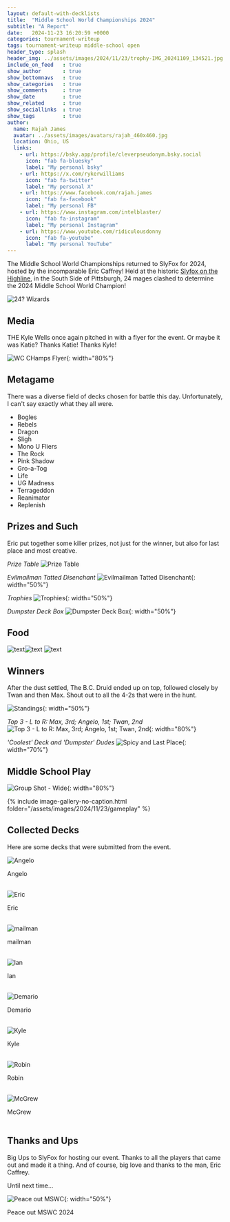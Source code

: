 ```yaml
---
layout: default-with-decklists
title:  "Middle School World Championships 2024"
subtitle: "A Report"
date:   2024-11-23 16:20:59 +0000
categories: tournament-writeup
tags: tournament-writeup middle-school open
header_type: splash
header_img: ../assets/images/2024/11/23/trophy-IMG_20241109_134521.jpg
include_on_feed   : true
show_author       : true
show_bottomnavs   : true
show_categories   : true
show_comments     : true
show_date         : true
show_related      : true
show_sociallinks  : true
show_tags         : true
author:
  name: Rajah James
  avatar: ../assets/images/avatars/rajah_460x460.jpg
  location: Ohio, US
  links:
    - url: https://bsky.app/profile/cleverpseudonym.bsky.social
      icon: "fab fa-bluesky"
      label: "My personal bsky"
    - url: https://x.com/rykerwilliams
      icon: "fab fa-twitter"
      label: "My personal X"
    - url: https://www.facebook.com/rajah.james
      icon: "fab fa-facebook"
      label: "My personal FB"
    - url: https://www.instagram.com/intelblaster/
      icon: "fab fa-instagram"
      label: "My personal Instagram"
    - url: https://www.youtube.com/ridiculousdonny
      icon: "fab fa-youtube"
      label: "My personal YouTube"
---
```

The Middle School World Championships returned to SlyFox for 2024, hosted by the incomparable Eric Caffrey! Held at the historic [Slyfox on the Highline](https://www.slyfoxbeer.com/pittsburgh-highline), in the South Side of Pittsburgh, 24 mages clashed to determine the 2024 Middle School World Champion!

![24? Wizards](../assets/images/2024/11/23/mswc-2025-group-photo-crop.jpg)

## Media

THE Kyle Wells once again pitched in with a flyer for the event. Or maybe it was Katie? Thanks Katie! Thanks Kyle!

![WC CHamps Flyer](../assets/images/2024/11/23/Middle_WC_Flyer.jpg){: width="80%"}

## Metagame

There was a diverse field of decks chosen for battle this day. Unfortunately, I can't say exactly what they all were.

- Bogles
- Rebels
- Dragon
- Sligh
- Mono U Fliers
- The Rock
- Pink Shadow
- Gro-a-Tog
- Life
- UG Madness
- Terrageddon
- Reanimator
- Replenish

## Prizes and Such

Eric put together some killer prizes, not just for the winner, but also for last place and most creative.

*Prize Table*
![Prize Table](../assets/images/2024/11/23/trophy-IMG_5934.jpg)

*Evilmailman Tatted Disenchant*
![Evilmailman Tatted Disenchant](../assets/images/2024/11/23/trophy-IMG_5917.jpg){: width="50%"}

*Trophies*
![Trophies](../assets/images/2024/11/23/trophy-IMG_20241109_134521.jpg){: width="50%"}

*Dumpster Deck Box*
![Dumpster Deck Box](../assets/images/2024/11/23/trophy-IMG_5951.jpg){: width="50%"}

## Food

![text](../assets/images/2024/11/23/food-IMG_5910.jpg)![text](../assets/images/2024/11/23/food-IMG_5914.jpg) ![text](../assets/images/2024/11/23/food-IMG_8835.JPG)

## Winners

After the dust settled, The B.C. Druid ended up on top, followed closely by Twan and then Max. Shout out to all the 4-2s that were in the hunt.

![Standings](../assets/images/2024/11/23/EventStandings.png){: width="50%"}

*Top 3 - L to R: Max, 3rd; Angelo, 1st; Twan, 2nd*
![Top 3 - L to R: Max, 3rd; Angelo, 1st; Twan, 2nd](../assets/images/2024/11/23/trophy-IMG_8842.JPG){: width="80%"}

*'Coolest' Deck and 'Dumpster' Dudes*
![Spicy and Last Place](../assets/images/2024/11/23/trophy-IMG_8844.JPG){: width="70%"}


## Middle School Play

![Group Shot - Wide](../assets/images/2024/11/23/IMG_9311.jpg){: width="80%"}

{% include image-gallery-no-caption.html folder="/assets/images/2024/11/23/gameplay" %}

## Collected Decks

Here are some decks that were submitted from the event.

![Angelo](../assets/images/2024/11/23/deck-AngeloK.png)
<div class="text-center">Angelo</div><br>

![Eric](../assets/images/2024/11/23/deck-EricCaffrey.jpg) 
<div class="text-center">Eric</div><br>

![mailman](<../assets/images/2024/11/23/deck-Evil Mail Man.jpg>) 
<div class="text-center">mailman</div><br>

![Ian](../assets/images/2024/11/23/deck-IanFiles.jpeg) 
<div class="text-center">Ian</div><br>

![Demario](<../assets/images/2024/11/23/deck-jeff demario.jpg>) 
<div class="text-center">Demario</div><br>

![Kyle](<../assets/images/2024/11/23/deck-kyle wells.jpg>)
<div class="text-center">Kyle</div><br>

![Robin](../assets/images/2024/11/23/deck-RobinMannas-PXL_20241124_023643819.jpg)
<div class="text-center">Robin</div><br>

![McGrew](<../assets/images/2024/11/23/deck-Steven McGrew.jpg>)
<div class="text-center">McGrew</div><br>

## Thanks and Ups

Big Ups to SlyFox for hosting our event. Thanks to all the players that came out and made it a thing. And of course, big love and thanks to the man, Eric Caffrey. 

Until next time...

![Peace out MSWC](../assets/images/2024/11/23/z_PXL_20241124_031154093.jpg){: width="50%"}
<div class="text-center">Peace out MSWC 2024</div><br>

